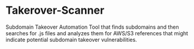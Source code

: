 # Takerover-Scanner
Subdomain Takeover Automation Tool that finds subdomains and then searches for .js files and analyzes them for AWS/S3 references that might indicate potential subdomain takeover vulnerabilities.
